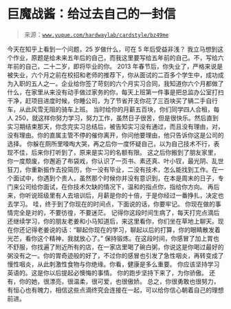 # 巨魔战酱：给过去自己的一封信

> 来源：[`www.yuque.com/hardwaylab/cardstyle/bz49me`](https://www.yuque.com/hardwaylab/cardstyle/bz49me)

<ne-p id="16fc4ab2f4afa67a03c838d12bda56b0_p_1" data-lake-id="16fc4ab2f4afa67a03c838d12bda56b0_p_1"><ne-text id="u19906f10">今天在知乎上看到一个问题，25 岁做什么，可在 5 年后受益非浅？</ne-text></ne-p> <ne-p id="e8c74b1f0aad8626b9eb5fc19e4d5827_p_3" data-lake-id="e8c74b1f0aad8626b9eb5fc19e4d5827_p_3"><ne-text id="u0921e487">我立马想到这个作业，原题是给未来五年后的自己，而我这里要写给五年前的自己。不，写给六年前的自己，二十二岁，即将毕业的你。</ne-text></ne-p> <ne-p id="d4ad7f99ba7afee4a0e5c0c1e7d31b5a_p_5" data-lake-id="d4ad7f99ba7afee4a0e5c0c1e7d31b5a_p_5"><ne-text id="ue1bacd6d">2013 年春节后，你失业了，严格来说是被失业，六个月之前在校招和老师的推荐下，你从面试的二百多个学生中，成功成为入职的五人之一。企业给你签了苛刻的六个月实习合同，我知道你六个月都做了什么，在家里从来没有动手做过家务的你，每天上班第一件事是把总监办公室打扫干净，赶项目进度时候，你睡公司，为了节省开支你花了三百块买了辆二手自行车，从此风雪无阻的骑车上班。</ne-text></ne-p> <ne-p id="067e9e2dbd0c7557d36e725c14233732_p_7" data-lake-id="067e9e2dbd0c7557d36e725c14233732_p_7"><ne-text id="u33e520ec">当时给你的月薪五百块，你们同学四人合租，每人 250，就这样你努力学习，努力工作，虽然日子很苦，但是很快乐。然后直到实习期结束那天，你念完实习总结后，被告知实习没有通过，而且没有理由，对，没有理由。你的直属主管不停的催你离开，你问他要理由，他只告诉你这是公司的选择。</ne-text></ne-p> <ne-p id="620a096300ad217aba5f4417e1bc36c7_p_9" data-lake-id="620a096300ad217aba5f4417e1bc36c7_p_9"><ne-text id="u06b0bea6">你躲在厕所里嚎啕大哭，再之后你一度怀疑自己，以为自己技术不行，表现不佳，后来你打听到了，原来是实习的名额有限。</ne-text></ne-p> <ne-p id="3a86e1ca9c32404f9710f66d09e5e688_p_11" data-lake-id="3a86e1ca9c32404f9710f66d09e5e688_p_11"><ne-text id="ueb750a16">这之后你搬到了朋友家里，你一度颓废，你邂逅了布袋戏，你认识了一页书、素还真、叶小钗，最光阴、乱世狂刀，你重新振作去投简历，你一没有毕业，二没有技术，怎么能找到工作。在一个面试中，你遇到个贵人，虽然那个时候你并没有意识到，在本是周末的日子，专门来公司给你面试，在你技术欠缺的情况下，温和的指点你，指给你方向。</ne-text></ne-p> <ne-p id="ad5b00ab41dbb0f3c1187f971be4afc1_p_13" data-lake-id="ad5b00ab41dbb0f3c1187f971be4afc1_p_13"><ne-text id="uc81af2a4">再后来，你听说班级里有人去培训后，月薪是你的十倍，于是你经过一番挣扎，决定也去学习。</ne-text></ne-p> <ne-p id="9ef6d247d0cb3fa331ba989d7ec1b2bf_p_15" data-lake-id="9ef6d247d0cb3fa331ba989d7ec1b2bf_p_15"><ne-text id="ud80b37d8">哇，终于到了你现在的时间点，下面说的话，你要牢记。</ne-text></ne-p> <ne-p id="5b8eb1fb8aa30a587c245220dd0e5d1f_p_17" data-lake-id="5b8eb1fb8aa30a587c245220dd0e5d1f_p_17"><ne-text id="ude743df3">你现在做的事情完全是对的，不要彷徨，不要迷茫。 记得你这段时间生病了，每天打完点滴后还继续学习，你的朋友老姜和小马知道后，来这里看你，你们坐在草地上聊天。现在你还记得老姜说的话：“聊起你现在的学习，聊起以后的打算，你的眼睛散发着光芒，看你这个精神，我就放心了。”</ne-text></ne-p> <ne-p id="43969757cb3778c29c9ded31abffce58_p_19" data-lake-id="43969757cb3778c29c9ded31abffce58_p_19"><ne-text id="u4768193c">保持锻炼。在这段时间，你感冒了加上胃也不舒服，你找遍了附近所有的店，在一家店里喝了碗白粥，你说这是你喝过最好的粥没有之一。你的胃奇迹般的好了，不过你的感冒也引发了急性咽炎，再转变成了慢性咽炎，从此刺激性食物与你绝缘。你看，健康是多么重要。</ne-text></ne-p> <ne-p id="d65563014051cfb8878b3bb082533068_p_21" data-lake-id="d65563014051cfb8878b3bb082533068_p_21"><ne-text id="uead5b5c2">你应该坚持学习英语的。这是你以后提起必懊悔的事情。</ne-text></ne-p> <ne-p id="85196443b5a91ac2c6187fd14f939eac_p_23" data-lake-id="85196443b5a91ac2c6187fd14f939eac_p_23"><ne-text id="u81debb44">你的跑步坚持下来了，为你骄傲。</ne-text></ne-p> <ne-p id="a95d62d4b4c2cbaeb7151bc14b151261_p_25" data-lake-id="a95d62d4b4c2cbaeb7151bc14b151261_p_25"><ne-text id="u06f4b651">还有，你的她，很漂亮，很温柔，很可爱，也很傲娇。</ne-text></ne-p> <ne-p id="afc1f1e0a895423603248c27b3fb5789_p_27" data-lake-id="afc1f1e0a895423603248c27b3fb5789_p_27"><ne-text id="ub2e7c393">总之，你很勇敢也很努力，有恒心也有魄力，相信这些点滴终究会连接在一起，可以给你信心朝着自己的理想前进。</ne-text></ne-p>